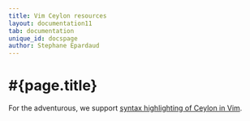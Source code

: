 ```yaml
---
title: Vim Ceylon resources
layout: documentation11
tab: documentation
unique_id: docspage
author: Stephane Epardaud
---
```

# #{page.title}

For the adventurous, we support [syntax highlighting of Ceylon in Vim](https://github.com/chochos/ceylon-vim).
